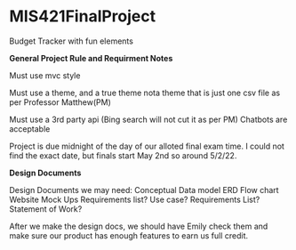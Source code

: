 # MIS421FinalProject
Budget Tracker with fun elements

**General Project Rule and Requirment Notes**

Must use mvc style

Must use a theme, and a true theme nota theme that is just one csv file as per Professor Matthew(PM)

Must use a 3rd party api (Bing search will not cut it as per PM)
Chatbots are acceptable 

Project is due midnight of the day of our alloted final exam time. I could not find the exact date, but finals start May 2nd so around 5/2/22.

**Design Documents**

Design Documents we may need:
Conceptual Data model
ERD
Flow chart
Website Mock Ups
Requirements list?
Use case?
Requirements List?
Statement of Work?

After we make the design docs, we should have Emily check them and make sure our product has enough features to earn us full credit.

